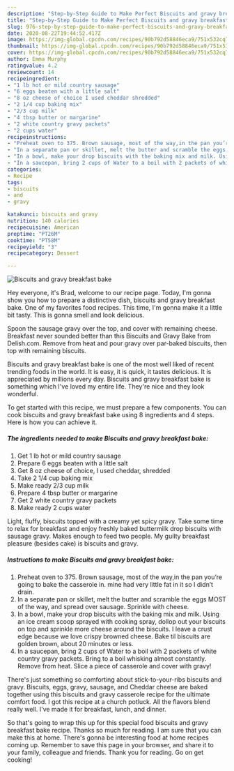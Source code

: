 ```yaml
---
description: "Step-by-Step Guide to Make Perfect Biscuits and gravy breakfast bake"
title: "Step-by-Step Guide to Make Perfect Biscuits and gravy breakfast bake"
slug: 976-step-by-step-guide-to-make-perfect-biscuits-and-gravy-breakfast-bake
date: 2020-08-22T19:44:52.417Z
image: https://img-global.cpcdn.com/recipes/90b792d58846eca9/751x532cq70/biscuits-and-gravy-breakfast-bake-recipe-main-photo.jpg
thumbnail: https://img-global.cpcdn.com/recipes/90b792d58846eca9/751x532cq70/biscuits-and-gravy-breakfast-bake-recipe-main-photo.jpg
cover: https://img-global.cpcdn.com/recipes/90b792d58846eca9/751x532cq70/biscuits-and-gravy-breakfast-bake-recipe-main-photo.jpg
author: Emma Murphy
ratingvalue: 4.2
reviewcount: 14
recipeingredient:
- "1 lb hot or mild country sausage"
- "6 eggs beaten with a little salt"
- "8 oz cheese of choice I used cheddar shredded"
- "2 1/4 cup baking mix"
- "2/3 cup milk"
- "4 tbsp butter or margarine"
- "2 white country gravy packets"
- "2 cups water"
recipeinstructions:
- "Preheat oven to 375. Brown sausage, most of the way,in the pan you’re going to bake the casserole in. mine had very little fat in it so I didn’t drain."
- "In a separate pan or skillet, melt the butter and scramble the eggs MOST of the way, and spread over sausage. Sprinkle with cheese."
- "In a bowl, make your drop biscuits with the baking mix and milk. Using an ice cream scoop sprayed with cooking spray, dollop out your biscuits on top and sprinkle more cheese around the biscuits. I leave a crust edge because we love crispy browned cheese. Bake til biscuits are golden brown, about 20 minutes or less."
- "In a saucepan, bring 2 cups of Water to a boil with 2 packets of white country gravy packets. Bring to a boil whisking almost constantly. Remove from heat. Slice a piece of casserole and cover with gravy!"
categories:
- Recipe
tags:
- biscuits
- and
- gravy

katakunci: biscuits and gravy 
nutrition: 140 calories
recipecuisine: American
preptime: "PT26M"
cooktime: "PT58M"
recipeyield: "3"
recipecategory: Dessert

---
```



![Biscuits and gravy breakfast bake](https://img-global.cpcdn.com/recipes/90b792d58846eca9/751x532cq70/biscuits-and-gravy-breakfast-bake-recipe-main-photo.jpg)

Hey everyone, it's Brad, welcome to our recipe page. Today, I'm gonna show you how to prepare a distinctive dish, biscuits and gravy breakfast bake. One of my favorites food recipes. This time, I'm gonna make it a little bit tasty. This is gonna smell and look delicious.

Spoon the sausage gravy over the top, and cover with remaining cheese. Breakfast never sounded better than this Biscuits and Gravy Bake from Delish.com. Remove from heat and pour gravy over par-baked biscuits, then top with remaining biscuits.

Biscuits and gravy breakfast bake is one of the most well liked of recent trending foods in the world. It is easy, it is quick, it tastes delicious. It is appreciated by millions every day. Biscuits and gravy breakfast bake is something which I've loved my entire life. They're nice and they look wonderful.


To get started with this recipe, we must prepare a few components. You can cook biscuits and gravy breakfast bake using 8 ingredients and 4 steps. Here is how you can achieve it.

<!--inarticleads1-->

##### The ingredients needed to make Biscuits and gravy breakfast bake:

1. Get 1 lb hot or mild country sausage
1. Prepare 6 eggs beaten with a little salt
1. Get 8 oz cheese of choice, I used cheddar, shredded
1. Take 2 1/4 cup baking mix
1. Make ready 2/3 cup milk
1. Prepare 4 tbsp butter or margarine
1. Get 2 white country gravy packets
1. Make ready 2 cups water


Light, fluffy, biscuits topped with a creamy yet spicy gravy. Take some time to relax for breakfast and enjoy freshly baked buttermilk drop biscuits with sausage gravy. Makes enough to feed two people. My guilty breakfast pleasure (besides cake) is biscuits and gravy. 

<!--inarticleads2-->

##### Instructions to make Biscuits and gravy breakfast bake:

1. Preheat oven to 375. Brown sausage, most of the way,in the pan you’re going to bake the casserole in. mine had very little fat in it so I didn’t drain.
1. In a separate pan or skillet, melt the butter and scramble the eggs MOST of the way, and spread over sausage. Sprinkle with cheese.
1. In a bowl, make your drop biscuits with the baking mix and milk. Using an ice cream scoop sprayed with cooking spray, dollop out your biscuits on top and sprinkle more cheese around the biscuits. I leave a crust edge because we love crispy browned cheese. Bake til biscuits are golden brown, about 20 minutes or less.
1. In a saucepan, bring 2 cups of Water to a boil with 2 packets of white country gravy packets. Bring to a boil whisking almost constantly. Remove from heat. Slice a piece of casserole and cover with gravy!


There&#39;s just something so comforting about stick-to-your-ribs biscuits and gravy. Biscuits, eggs, gravy, sausage, and Cheddar cheese are baked together using this biscuits and gravy casserole recipe for the ultimate comfort food. I got this recipe at a church potluck. All the flavors blend really well. I&#39;ve made it for breakfast, lunch, and dinner. 

So that's going to wrap this up for this special food biscuits and gravy breakfast bake recipe. Thanks so much for reading. I am sure that you can make this at home. There's gonna be interesting food at home recipes coming up. Remember to save this page in your browser, and share it to your family, colleague and friends. Thank you for reading. Go on get cooking!
